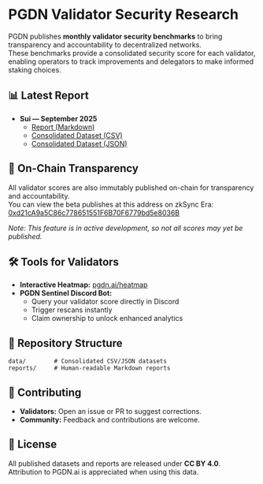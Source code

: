 # PGDN Validator Security Research

PGDN publishes **monthly validator security benchmarks** to bring transparency and accountability to decentralized networks.  
These benchmarks provide a consolidated security score for each validator, enabling operators to track improvements and delegators to make informed staking choices.

## 📊 Latest Report
- **Sui — September 2025**  
  - [Report (Markdown)](reports/2025-09-sui.md)  
  - [Consolidated Dataset (CSV)](data/2025-09-sui.csv)  
  - [Consolidated Dataset (JSON)](data/2025-09-sui.json)  

## 🔗 On-Chain Transparency
All validator scores are also immutably published on-chain for transparency and accountability.  
You can view the beta publishes at this address on zkSync Era:  
[0xd21cA9a5C86c778651551F6B70F6779bd5e8036B](https://explorer.zksync.io/address/0xd21cA9a5C86c778651551F6B70F6779bd5e8036B)  

*Note: This feature is in active development, so not all scores may yet be published.*

## 🛠️ Tools for Validators
- **Interactive Heatmap:** [pgdn.ai/heatmap](https://pgdn.ai/heatmap)  
- **PGDN Sentinel Discord Bot:**  
  - Query your validator score directly in Discord  
  - Trigger rescans instantly  
  - Claim ownership to unlock enhanced analytics  

## 📂 Repository Structure
```
data/        # Consolidated CSV/JSON datasets
reports/     # Human-readable Markdown reports
```

## 🤝 Contributing
- **Validators:** Open an issue or PR to suggest corrections.  
- **Community:** Feedback and contributions are welcome.  

## 📜 License
All published datasets and reports are released under **CC BY 4.0**.  
Attribution to PGDN.ai is appreciated when using this data.
